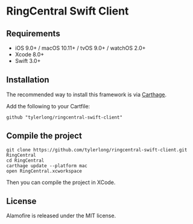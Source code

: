 # RingCentral Swift Client


## Requirements

- iOS 9.0+ / macOS 10.11+ / tvOS 9.0+ / watchOS 2.0+
- Xcode 8.0+
- Swift 3.0+


## Installation

The recommended way to install this framework is via [Carthage](https://github.com/Carthage/Carthage).

Add the following to your Cartfile:

```
github "tylerlong/ringcentral-swift-client"
```


## Compile the project

```shell
git clone https://github.com/tylerlong/ringcentral-swift-client.git RingCentral
cd RingCentral
carthage update --platform mac
open RingCentral.xcworkspace
```

Then you can compile the project in XCode.


## License

Alamofire is released under the MIT license.

